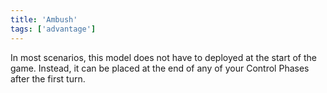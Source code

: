 ```yaml
---
title: 'Ambush'
tags: ['advantage']
---
```

In most scenarios, this model does not have to deployed at the start of the game.
Instead, it can be placed at the end of any of your Control Phases after the first turn.